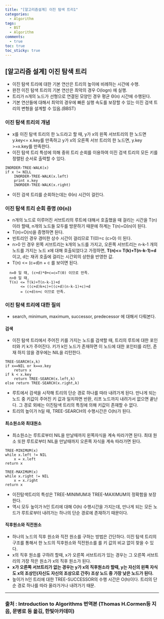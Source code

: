 ```yaml
---
title: "[알고리즘설계] 이진 탐색 트리1"
categories:
  - Algorithm
tags:
  - BST
  - Algorithm
comments:
  - true
toc: true
toc_sticky: true
---
```


## [알고리즘 설계] 이진 탐색 트리
* 이진 탐색 트리에 대한 기본 연산은 트리의 높이에 비례하는 시간에 수행.
* 완전 이진 탐색 트리의 기본 연산은 최악의 경우 O(logn) 에 실행.
* 트리가 n개의 노드가 선형으로 연결된 모양인 경우 평균 Θ(n) 시간에 수행된다.
* 기본 연산들에 대해서 최악의 경우에 빠른 실행 속도를 보장할 수 있는 이진 검색 트리의 변형을 설계할 수 있음.(BBST)
  
### 이진 탐색 트리의 개념
* x를 이진 탐색 트리의 한 노드라고 할 때, y가 x의 왼쪽 서브트리의 한 노드면 y.key<= x.key를 만족하고 y가 x의 오른쪽 서브 트리의 한 노드면, y.key >=x.key를 만족한다.
* 이진 탐색 트리 특성에 의해 중위 트리 순회를 이용하여 이진 검색 트리의 모든 키를 정렬된 순서로 출력할 수 있다.

```
INORDER-TREE-WALK(x)
if x != NILL
    INORDER-TREE-WALK(x.left)
    print x.key
    INORDER-TREE-WALK(x.right)
```
* 이진 검색 트리를 순회하는데는 Θ(n) 시간이 걸린다.

### 이진 탐색 트리 순회 증명 (Θ(n))
* n개의 노드로 이루어진 서브트리의 루트에 대해서 호출했을 때 걸리는 시간을 T(n)이라 할때, n개의 노드들 모두를 방문하기 때문에 하계는 T(n)=Ω(n)이 된다.
* T(n)=O(n)을 증명하면 된다.
* 빈트리인 경우 경미한 상수 시간이 걸리므로 T(0)=c (c>0) 이 된다.
* n>0 인 경우 왼쪽 서브트리는 k개의 노드를 가지고, 오른쪽 서브트리는 n-k-1 개의 노드를 가지는 노드 x에 대해 호출되었다고 가정하면, __T(n)<= T(k)+T(n-k-1)+d__ 이고, d는 재귀 호출에 걸리는 시간외의 상한을 반영한 값.
* T(n) <= (c+d)n + c 를 보이면 된다.
  
```
  n=0 일 때, (c+d)*0+c=c=T(0) 이므로 만족.
  n>0 일 때, 
  T(n) <= T(k)+T(n-k-1)+d
       <= ((c+d)k+c)+((c+d)(n-k-1)+c)+d
       = (c+d)n+c 이므로 만족.
```

### 이진 탐색 트리에 대한 질의
* search, minimum, maximum, successor, predecessor 에 대해서 다뤄본다.

#### 검색
* 이진 탐색 트리에서 주어진 키를 가지는 노드를 검색할 때, 트리의 루트에 대한 포인터와 키 k가 주어진다. 키가 k인 노드가 존재하면 이 노드에 대한 포인터를 리턴, 존재 하지 않을 경우에는 NIL을 리턴한다.
  
```
TREE-SEARCH(x,k)
if x==NIL or k==x.key
    return x
if k < x.key
    return TREE-SEARCH(x.left,k)
else return TREE-SEARCH(x.right,k)
```

* 루트에서 검색을 시작해 트리의 단순 경로 하나를 따라 내려가게 된다. 만나게 되는 노드 중 키값이 주어진 키 값과 일치하면 반환, 리프 노드까지 내려가서 없으면 끝난다. 그 경로 외에는 이진탐색 트리의 특징에 의해 키값이 존재할 수 없다.
* 트리의 높이가 h일 때, TREE-SEARCH의 수행시간은 O(h)가 된다.

#### 최소원소와 최대원소
* 최소원소는 루트로부터 NIL을 만날때까지 왼쪽자식을 계속 따라가면 된다. 최대 원소 또한 루트로부터 NIL을 만날때까지 오른쪽 자식을 계속 따라가면 된다.
  
```
TREE-MINIMUM(x)
while x.left != NIL
    x = x.left
return x
```

```
TREE-MAXIMUM(x)
while x.right != NIL
    x = x.right
return x
```
* 이진탐색트리의 특성은 TREE-MINIMUM과 TREE-MAXIMUM의 정확함을 보장한다.
* 역시 모두 높이가 h인 트리에 대해 O(h) 수행시간을 가지는데, 만나게 되는 모든 노드가 루트로부터 내려가는 하나의 단순 경로에 존재하기 때문이다.

#### 직후원소와 직전원소
* 하나의 노드의 직후 원소와 직전 원소를 구하는 방법은 간단하다. 이진 탐색 트리의 구조를 통해서 한 노드의 직후원소와 직전원소를 를 키 값의 비교 없이 찾을 수 있다.
* x의 직후 원소를 구하려 할때, x가 오른쪽 서브트리가 있는 경우는 그 오른쪽 서브트리의 가장 작은 원소가 x의 직후 원소가 된다.
* __x가 오른쪽 서브트리가 없는 경우는 y가 x의 직후원소라 할때, y는 자신의 왼쪽 자식도 x의 조상인(자신도 자신의 조상으로 간주) 조상 노드 중 가장 낮은 노드가 된다.__
* 높이가 h인 트리에 대한 TREE-SUCCESSOR의 수행 시간은 O(h)이다. 트리의 단순 경로 하나를 따라 올라가거나 내려가기 때문.

---
### 출처 : Introduction to Algorithms 번역본 (Thomas H.Cormen등 지음, 문병로 등 옮김, 한빛아카데미) 
